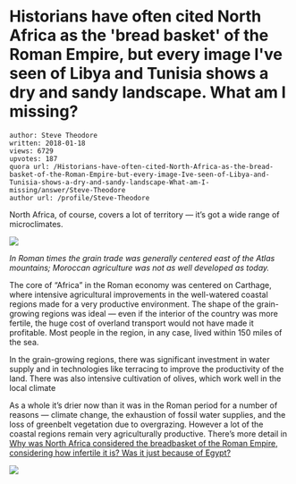 # Historians have often cited North Africa as the 'bread basket' of the Roman Empire, but every image I've seen of Libya and Tunisia shows a dry and sandy landscape. What am I missing?

	author: Steve Theodore
	written: 2018-01-18
	views: 6729
	upvotes: 187
	quora url: /Historians-have-often-cited-North-Africa-as-the-bread-basket-of-the-Roman-Empire-but-every-image-Ive-seen-of-Libya-and-Tunisia-shows-a-dry-and-sandy-landscape-What-am-I-missing/answer/Steve-Theodore
	author url: /profile/Steve-Theodore


North Africa, of course, covers a lot of territory — it’s got a wide range of microclimates.

![](https://qph.fs.quoracdn.net/main-qimg-0eaf94746569a2a5adb6d252e3d2c7d6-c)

_In Roman times the grain trade was generally centered east of the Atlas mountains; Moroccan agriculture was not as well developed as today._ 

The core of “Africa” in the Roman economy was centered on Carthage, where intensive agricultural improvements in the well-watered coastal regions made for a very productive environment. The shape of the grain-growing regions was ideal — even if the interior of the country was more fertile, the huge cost of overland transport would not have made it profitable. Most people in the region, in any case, lived within 150 miles of the sea.

In the grain-growing regions, there was significant investment in water supply and in technologies like terracing to improve the productivity of the land. There was also intensive cultivation of olives, which work well in the local climate

As a whole it’s drier now than it was in the Roman period for a number of reasons — climate change, the exhaustion of fossil water supplies, and the loss of greenbelt vegetation due to overgrazing. However a lot of the coastal regions remain very agriculturally productive. There’s more detail in [Why was North Africa considered the breadbasket of the Roman Empire, considering how infertile it is? Was it just because of Egypt?](https://www.quora.com/Why-was-North-Africa-considered-the-breadbasket-of-the-Roman-Empire-considering-how-infertile-it-is-Was-it-just-because-of-Egypt/answer/Steve-Theodore)

![](https://qph.fs.quoracdn.net/main-qimg-864656f71e36a2975ca09166b84715ea)

